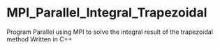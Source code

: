 # MPI_Parallel_Integral_Trapezoidal
Program Parallel using MPI to solve the integral result of the trapezoidal method
Written in C++
